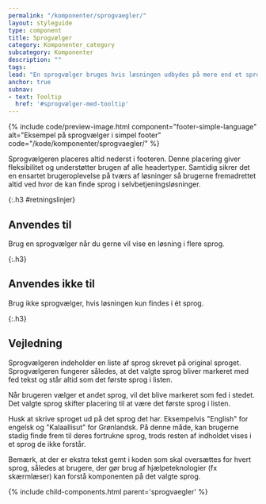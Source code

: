 ```yaml
---
permalink: "/komponenter/sprogvaegler/"
layout: styleguide
type: component
title: Sprogvælger
category: Komponenter_category
subcategory: Komponenter
description: ""
tags:
lead: "En sprogvælger bruges hvis løsningen udbydes på mere end et sprog. Den giver brugeren mulighed for at vælge et andet sprog end løsningens standardsprog."
anchor: true
subnav:
- text: Tooltip
  href: '#sprogvælger-med-tooltip'
---
```


{% include code/preview-image.html component="footer-simple-language" alt="Eksempel på sprogvælger i simpel footer" code="/kode/komponenter/sprogvaegler/" %}

Sprogvælgeren placeres altid nederst i footeren. Denne placering giver fleksibilitet og understøtter brugen af alle headertyper. Samtidig sikrer det en ensartet brugeroplevelse på tværs af løsninger så brugerne fremadrettet altid ved hvor de kan finde sprog i selvbetjeningsløsninger.

{:.h3 #retningslinjer}
## Anvendes til

Brug en sprogvælger når du gerne vil vise en løsning i flere sprog.

{:.h3}
## Anvendes ikke til

Brug ikke sprogvælger, hvis løsningen kun findes i ét sprog.

{:.h3}
## Vejledning

Sprogvælgeren indeholder en liste af sprog skrevet på original sproget. Sprogvælgeren fungerer således, at det valgte sprog bliver markeret med fed tekst og står altid som det første sprog i listen. 

Når brugeren vælger et andet sprog, vil det blive markeret som fed i stedet. Det valgte sprog skifter placering til at være det første sprog i listen. 

Husk at skrive sproget ud på det sprog det har. Eksempelvis "English" for engelsk og "Kalaallisut" for Grønlandsk. På denne måde, kan brugerne stadig finde frem til deres fortrukne sprog, trods resten af indholdet vises i et sprog de ikke forstår.

Bemærk, at der er ekstra tekst gemt i koden som skal oversættes for hvert sprog, således at brugere, der gør brug af hjælpeteknologier (fx skærmlæser) kan forstå komponenten på det valgte sprog.

{% include child-components.html parent='sprogvaegler' %}

